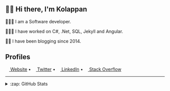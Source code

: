 ## 👋🏽 Hi there, I'm Kolappan

👨🏽‍💻 I am a Software developer.

👨🏽‍💻 I have worked on C#, .Net, SQL, Jekyll and Angular.

✍🏽 I have been blogging since 2014.

## Profiles

[<img height="12" width="12" src="https://cdn.jsdelivr.net/npm/simple-icons@v4/icons/firefoxbrowser.svg" /> Website](https://kolappan.dev) &bull;
[<img height="12" width="12" src="https://cdn.jsdelivr.net/npm/simple-icons@v4/icons/twitter.svg" /> Twitter](https://twitter.com/KolappanNathan) &bull;
[<img height="12" width="12" src="https://cdn.jsdelivr.net/npm/simple-icons@v4/icons/linkedin.svg" /> LinkedIn](https://www.linkedin.com/in/kolappannathan) &bull;
[<img height="12" width="12" src="https://cdn.jsdelivr.net/npm/simple-icons@v4/icons/stackoverflow.svg" /> Stack Overflow](https://stackoverflow.com/users/5407188/)

<hr>

<details>
  <summary>:zap: GitHub Stats</summary>
  
  [![GitHub stats](https://github-readme-stats.vercel.app/api?username=kolappannathan&show_icons=true)](https://github.com/anuraghazra/github-readme-stats)
</details>
